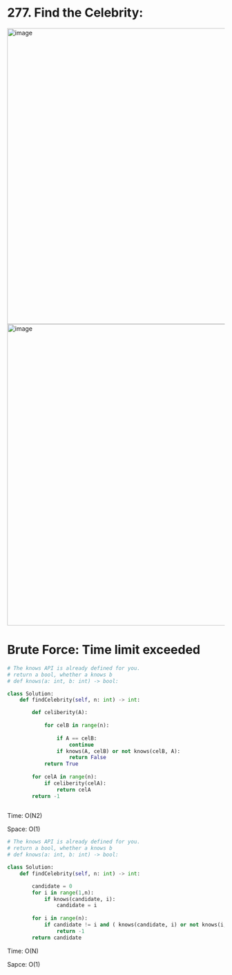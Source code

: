 # 277. Find the Celebrity:

<img width="684" alt="image" src="https://user-images.githubusercontent.com/35987583/174580118-7fec1a63-d328-48f1-b49d-9fb19ca3d17c.png">
<img width="697" alt="image" src="https://user-images.githubusercontent.com/35987583/174580172-478e74f6-a365-4c33-9052-e873e043bdf3.png">


 # Brute Force: Time limit exceeded
 
```python
# The knows API is already defined for you.
# return a bool, whether a knows b
# def knows(a: int, b: int) -> bool:

class Solution:
    def findCelebrity(self, n: int) -> int:

        def celiberity(A):
            
            for celB in range(n):
                
                if A == celB:
                    continue
                if knows(A, celB) or not knows(celB, A):
                    return False
            return True
        
        for celA in range(n):
            if celiberity(celA):
                return celA
        return -1
                            
```

Time: O(N2)

Space: O(1)


```python
# The knows API is already defined for you.
# return a bool, whether a knows b
# def knows(a: int, b: int) -> bool:

class Solution:
    def findCelebrity(self, n: int) -> int:

        candidate = 0
        for i in range(1,n):
            if knows(candidate, i):
                candidate = i
        
        for i in range(n):
            if candidate != i and ( knows(candidate, i) or not knows(i, candidate)):
                return -1
        return candidate
```

Time: O(N)

Sapce: O(1)
